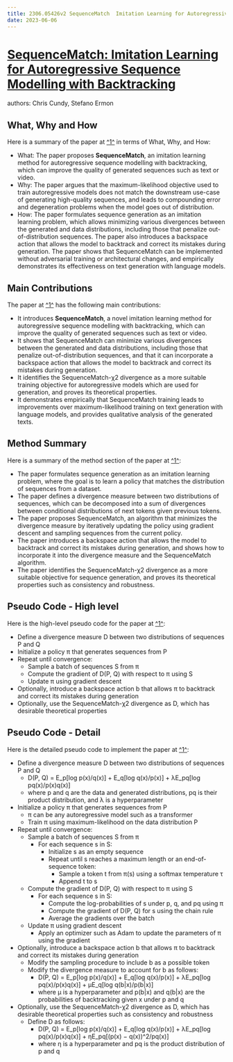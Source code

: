 ```yaml
---
title: 2306.05426v2 SequenceMatch  Imitation Learning for Autoregressive Sequence Modelling with Backtracking
date: 2023-06-06
---
```


# [SequenceMatch: Imitation Learning for Autoregressive Sequence Modelling with Backtracking](http://arxiv.org/abs/2306.05426v2)

authors: Chris Cundy, Stefano Ermon


## What, Why and How

[1]: https://arxiv.org/pdf/2306.05426v2.pdf "Abstract - arXiv.org"
[2]: https://arxiv.org/pdf/2301.05426v2.pdf "arXiv:2301.05426v2 [math.OC] 23 Feb 2023"
[3]: https://arxiv.org/pdf/2306.04422v2.pdf "arXiv:2306.04422v2 [cs.AI] 12 Jun 2023"

Here is a summary of the paper at [^1^][1] in terms of What, Why, and How:

- What: The paper proposes **SequenceMatch**, an imitation learning method for autoregressive sequence modelling with backtracking, which can improve the quality of generated sequences such as text or video.
- Why: The paper argues that the maximum-likelihood objective used to train autoregressive models does not match the downstream use-case of generating high-quality sequences, and leads to compounding error and degeneration problems when the model goes out of distribution.
- How: The paper formulates sequence generation as an imitation learning problem, which allows minimizing various divergences between the generated and data distributions, including those that penalize out-of-distribution sequences. The paper also introduces a backspace action that allows the model to backtrack and correct its mistakes during generation. The paper shows that SequenceMatch can be implemented without adversarial training or architectural changes, and empirically demonstrates its effectiveness on text generation with language models.


## Main Contributions

[1]: https://arxiv.org/pdf/2306.05426v2.pdf "Abstract - arXiv.org"
[2]: https://arxiv.org/pdf/2301.05426v2.pdf "arXiv:2301.05426v2 [math.OC] 23 Feb 2023"
[3]: https://arxiv.org/pdf/2306.04422v2.pdf "arXiv:2306.04422v2 [cs.AI] 12 Jun 2023"

The paper at [^1^][1] has the following main contributions:

- It introduces **SequenceMatch**, a novel imitation learning method for autoregressive sequence modelling with backtracking, which can improve the quality of generated sequences such as text or video.
- It shows that SequenceMatch can minimize various divergences between the generated and data distributions, including those that penalize out-of-distribution sequences, and that it can incorporate a backspace action that allows the model to backtrack and correct its mistakes during generation.
- It identifies the SequenceMatch-χ2 divergence as a more suitable training objective for autoregressive models which are used for generation, and proves its theoretical properties.
- It demonstrates empirically that SequenceMatch training leads to improvements over maximum-likelihood training on text generation with language models, and provides qualitative analysis of the generated texts.


## Method Summary

[1]: https://arxiv.org/pdf/2306.05426v2.pdf "Abstract - arXiv.org"
[2]: https://arxiv.org/pdf/2301.05426v2.pdf "arXiv:2301.05426v2 [math.OC] 23 Feb 2023"
[3]: https://arxiv.org/pdf/2306.04422v2.pdf "arXiv:2306.04422v2 [cs.AI] 12 Jun 2023"

Here is a summary of the method section of the paper at [^1^][1]:

- The paper formulates sequence generation as an imitation learning problem, where the goal is to learn a policy that matches the distribution of sequences from a dataset.
- The paper defines a divergence measure between two distributions of sequences, which can be decomposed into a sum of divergences between conditional distributions of next tokens given previous tokens.
- The paper proposes SequenceMatch, an algorithm that minimizes the divergence measure by iteratively updating the policy using gradient descent and sampling sequences from the current policy.
- The paper introduces a backspace action that allows the model to backtrack and correct its mistakes during generation, and shows how to incorporate it into the divergence measure and the SequenceMatch algorithm.
- The paper identifies the SequenceMatch-χ2 divergence as a more suitable objective for sequence generation, and proves its theoretical properties such as consistency and robustness.


## Pseudo Code - High level

[1]: https://arxiv.org/pdf/2306.05426v2.pdf "Abstract - arXiv.org"
[2]: https://arxiv.org/pdf/2301.05426v2.pdf "arXiv:2301.05426v2 [math.OC] 23 Feb 2023"
[3]: https://arxiv.org/pdf/2306.04422v2.pdf "arXiv:2306.04422v2 [cs.AI] 12 Jun 2023"

Here is the high-level pseudo code for the paper at [^1^][1]:

- Define a divergence measure D between two distributions of sequences P and Q
- Initialize a policy π that generates sequences from P
- Repeat until convergence:
  - Sample a batch of sequences S from π
  - Compute the gradient of D(P, Q) with respect to π using S
  - Update π using gradient descent
- Optionally, introduce a backspace action b that allows π to backtrack and correct its mistakes during generation
- Optionally, use the SequenceMatch-χ2 divergence as D, which has desirable theoretical properties


## Pseudo Code - Detail

[1]: https://arxiv.org/pdf/2306.05426v2.pdf "Abstract - arXiv.org"
[2]: https://arxiv.org/pdf/2301.05426v2.pdf "arXiv:2301.05426v2 [math.OC] 23 Feb 2023"
[3]: https://arxiv.org/pdf/2306.04422v2.pdf "arXiv:2306.04422v2 [cs.AI] 12 Jun 2023"

Here is the detailed pseudo code to implement the paper at [^1^][1]:

- Define a divergence measure D between two distributions of sequences P and Q
  - D(P, Q) = E_p[log p(x)/q(x)] + E_q[log q(x)/p(x)] + λE_pq[log pq(x)/p(x)q(x)]
  - where p and q are the data and generated distributions, pq is their product distribution, and λ is a hyperparameter
- Initialize a policy π that generates sequences from P
  - π can be any autoregressive model such as a transformer
  - Train π using maximum-likelihood on the data distribution P
- Repeat until convergence:
  - Sample a batch of sequences S from π
    - For each sequence s in S:
      - Initialize s as an empty sequence
      - Repeat until s reaches a maximum length or an end-of-sequence token:
        - Sample a token t from π(s) using a softmax temperature τ
        - Append t to s
  - Compute the gradient of D(P, Q) with respect to π using S
    - For each sequence s in S:
      - Compute the log-probabilities of s under p, q, and pq using π
      - Compute the gradient of D(P, Q) for s using the chain rule
      - Average the gradients over the batch
  - Update π using gradient descent
    - Apply an optimizer such as Adam to update the parameters of π using the gradient
- Optionally, introduce a backspace action b that allows π to backtrack and correct its mistakes during generation
  - Modify the sampling procedure to include b as a possible token
  - Modify the divergence measure to account for b as follows:
    - D(P, Q) = E_p[log p(x)/q(x)] + E_q[log q(x)/p(x)] + λE_pq[log pq(x)/p(x)q(x)] + μE_q[log q(b|x)/p(b|x)]
    - where μ is a hyperparameter and p(b|x) and q(b|x) are the probabilities of backtracking given x under p and q
- Optionally, use the SequenceMatch-χ2 divergence as D, which has desirable theoretical properties such as consistency and robustness
  - Define D as follows:
    - D(P, Q) = E_p[log p(x)/q(x)] + E_q[log q(x)/p(x)] + λE_pq[log pq(x)/p(x)q(x)] + ηE_pq[(p(x) − q(x))^2/pq(x)]
    - where η is a hyperparameter and pq is the product distribution of p and q